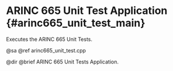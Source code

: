 # ARINC 665 Unit Test Application {#arinc665_unit_test_main}

Executes the ARINC 665 Unit Tests.

@sa @ref arinc665_unit_test.cpp

@dir
@brief ARINC 665 Unit Tests Application.
